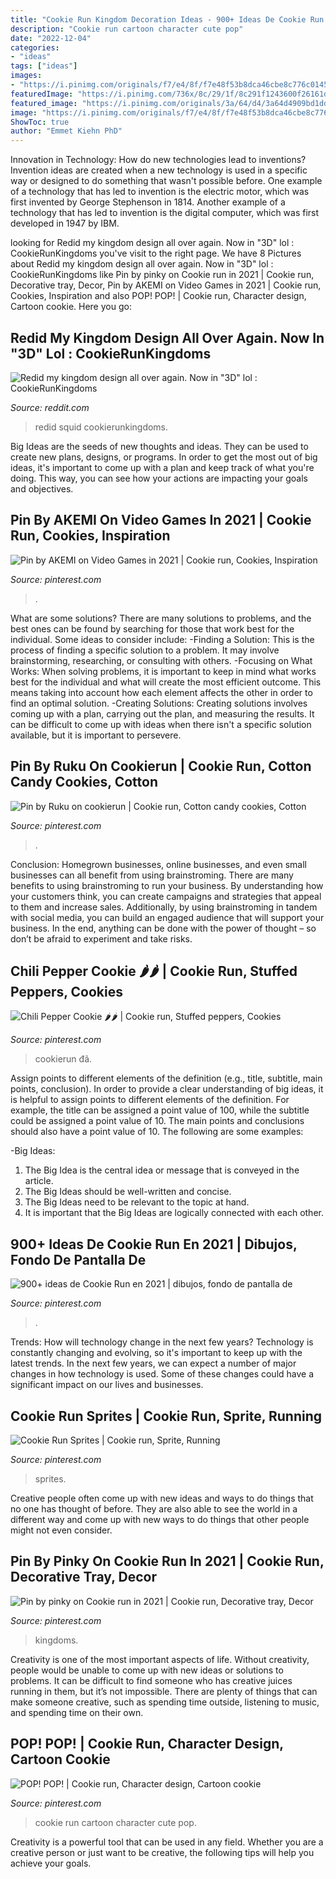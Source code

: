 ```yaml
---
title: "Cookie Run Kingdom Decoration Ideas - 900+ Ideas De Cookie Run En 2021"
description: "Cookie run cartoon character cute pop"
date: "2022-12-04"
categories:
- "ideas"
tags: ["ideas"]
images:
- "https://i.pinimg.com/originals/f7/e4/8f/f7e48f53b8dca46cbe8c776c0145768c.jpg"
featuredImage: "https://i.pinimg.com/736x/8c/29/1f/8c291f1243600f26161d8aa63fa3fc43.jpg"
featured_image: "https://i.pinimg.com/originals/3a/64/d4/3a64d4909bd1ddac48618ea5ec367a21.jpg"
image: "https://i.pinimg.com/originals/f7/e4/8f/f7e48f53b8dca46cbe8c776c0145768c.jpg"
ShowToc: true
author: "Emmet Kiehn PhD"
---
```



Innovation in Technology: How do new technologies lead to inventions?
Invention ideas are created when a new technology is used in a specific way or designed to do something that wasn't possible before. One example of a technology that has led to invention is the electric motor, which was first invented by George Stephenson in 1814. Another example of a technology that has led to invention is the digital computer, which was first developed in 1947 by IBM.

	

		
looking for Redid my kingdom design all over again. Now in &quot;3D&quot; lol : CookieRunKingdoms you've visit to the right page. We have 8 Pictures about Redid my kingdom design all over again. Now in &quot;3D&quot; lol : CookieRunKingdoms like Pin by pinky on Cookie run in 2021 | Cookie run, Decorative tray, Decor, Pin by AKEMI on Video Games in 2021 | Cookie run, Cookies, Inspiration and also POP! POP! | Cookie run, Character design, Cartoon cookie. Here you go:
		
    
## Redid My Kingdom Design All Over Again. Now In &quot;3D&quot; Lol : CookieRunKingdoms

<img loading=lazy src="https://i.redd.it/zeihkscx1ae71.jpg" onerror="this.onerror=null;this.src='https://tse3.mm.bing.net/th?id=OIP.-IqXV-zVyxaARfiPoxT_PAHaIX&amp;pid=15.1';" alt="Redid my kingdom design all over again. Now in &quot;3D&quot; lol : CookieRunKingdoms">

_Source: reddit.com_

>redid squid cookierunkingdoms. 

	

Big Ideas are the seeds of new thoughts and ideas. They can be used to create new plans, designs, or programs. In order to get the most out of big ideas, it's important to come up with a plan and keep track of what you're doing. This way, you can see how your actions are impacting your goals and objectives.

    
## Pin By AKEMI On Video Games In 2021 | Cookie Run, Cookies, Inspiration

<img loading=lazy src="https://i.pinimg.com/originals/3a/64/d4/3a64d4909bd1ddac48618ea5ec367a21.jpg" onerror="this.onerror=null;this.src='https://tse1.mm.bing.net/th?id=OIP.GfNKpilasDUf4bWpOyOu4QHaFe&amp;pid=15.1';" alt="Pin by AKEMI on Video Games in 2021 | Cookie run, Cookies, Inspiration">

_Source: pinterest.com_

>. 

	

What are some solutions?
There are many solutions to problems, and the best ones can be found by searching for those that work best for the individual. Some ideas to consider include: 
-Finding a Solution: This is the process of finding a specific solution to a problem. It may involve brainstorming, researching, or consulting with others. 
-Focusing on What Works: When solving problems, it is important to keep in mind what works best for the individual and what will create the most efficient outcome. This means taking into account how each element affects the other in order to find an optimal solution. 
-Creating Solutions: Creating solutions involves coming up with a plan, carrying out the plan, and measuring the results. It can be difficult to come up with ideas when there isn't a specific solution available, but it is important to persevere.

    
## Pin By Ruku On Cookierun | Cookie Run, Cotton Candy Cookies, Cotton

<img loading=lazy src="https://i.pinimg.com/736x/8c/29/1f/8c291f1243600f26161d8aa63fa3fc43.jpg" onerror="this.onerror=null;this.src='https://tse3.mm.bing.net/th?id=OIP.nbt71LCgwJDhYsnX7ovXogHaJJ&amp;pid=15.1';" alt="Pin by Ruku on cookierun | Cookie run, Cotton candy cookies, Cotton">

_Source: pinterest.com_

>. 

	

Conclusion: Homegrown businesses, online businesses, and even small businesses can all benefit from using brainstroming.
There are many benefits to using brainstroming to run your business. By understanding how your customers think, you can create campaigns and strategies that appeal to them and increase sales. Additionally, by using brainstroming in tandem with social media, you can build an engaged audience that will support your business. In the end, anything can be done with the power of thought – so don’t be afraid to experiment and take risks.

    
## Chili Pepper Cookie 🌶🌶 | Cookie Run, Stuffed Peppers, Cookies

<img loading=lazy src="https://i.pinimg.com/736x/44/30/06/443006176ae14ca7eaed3f0b42a78cb5.jpg" onerror="this.onerror=null;this.src='https://tse2.mm.bing.net/th?id=OIP.I2e-qznDPy-LZgkido6y6QHaFS&amp;pid=15.1';" alt="Chili Pepper Cookie 🌶🌶 | Cookie run, Stuffed peppers, Cookies">

_Source: pinterest.com_

>cookierun đã. 

	

Assign points to different elements of the definition (e.g., title, subtitle, main points, conclusion).
In order to provide a clear understanding of big ideas, it is helpful to assign points to different elements of the definition. For example, the title can be assigned a point value of 100, while the subtitle could be assigned a point value of 10. The main points and conclusions should also have a point value of 10. 
The following are some examples: 

-Big Ideas: 
1) The Big Idea is the central idea or message that is conveyed in the article. 
2) The Big Ideas should be well-written and concise. 
3) The Big Ideas need to be relevant to the topic at hand. 
4) It is important that the Big Ideas are logically connected with each other.

    
## 900+ Ideas De Cookie Run En 2021 | Dibujos, Fondo De Pantalla De

<img loading=lazy src="https://i.pinimg.com/474x/08/c6/15/08c615141fc53290cf6f58904bbbf0f0.jpg" onerror="this.onerror=null;this.src='https://tse3.mm.bing.net/th?id=OIP.bRFQ1B6DC4LdyRZQLHIUmAAAAA&amp;pid=15.1';" alt="900+ ideas de Cookie Run en 2021 | dibujos, fondo de pantalla de">

_Source: pinterest.com_

>. 

	

Trends: How will technology change in the next few years?
Technology is constantly changing and evolving, so it's important to keep up with the latest trends. In the next few years, we can expect a number of major changes in how technology is used. Some of these changes could have a significant impact on our lives and businesses.

    
## Cookie Run Sprites | Cookie Run, Sprite, Running

<img loading=lazy src="https://i.pinimg.com/736x/7b/0c/0c/7b0c0cecc680414a1530bc85c9e8a93e--sprites-cookie.jpg" onerror="this.onerror=null;this.src='https://tse1.mm.bing.net/th?id=OIP.5ghLcRcpLkLsIzxGaUhueQHaHa&amp;pid=15.1';" alt="Cookie Run Sprites | Cookie run, Sprite, Running">

_Source: pinterest.com_

>sprites. 

	

Creative people often come up with new ideas and ways to do things that no one has thought of before. They are also able to see the world in a different way and come up with new ways to do things that other people might not even consider.

    
## Pin By Pinky On Cookie Run In 2021 | Cookie Run, Decorative Tray, Decor

<img loading=lazy src="https://i.pinimg.com/originals/f7/e4/8f/f7e48f53b8dca46cbe8c776c0145768c.jpg" onerror="this.onerror=null;this.src='https://tse1.mm.bing.net/th?id=OIP.ct203ICI3qmaeBH958tBDgHaDa&amp;pid=15.1';" alt="Pin by pinky on Cookie run in 2021 | Cookie run, Decorative tray, Decor">

_Source: pinterest.com_

>kingdoms. 

	

Creativity is one of the most important aspects of life. Without creativity, people would be unable to come up with new ideas or solutions to problems. It can be difficult to find someone who has creative juices running in them, but it’s not impossible. There are plenty of things that can make someone creative, such as spending time outside, listening to music, and spending time on their own.

    
## POP! POP! | Cookie Run, Character Design, Cartoon Cookie

<img loading=lazy src="https://i.pinimg.com/736x/59/42/6e/59426ea8da56a5874102f2687610b250.jpg" onerror="this.onerror=null;this.src='https://tse4.mm.bing.net/th?id=OIP.nzHJVmA9JMzBDyjQvfsAsQHaHJ&amp;pid=15.1';" alt="POP! POP! | Cookie run, Character design, Cartoon cookie">

_Source: pinterest.com_

>cookie run cartoon character cute pop. 

	

Creativity is a powerful tool that can be used in any field. Whether you are a creative person or just want to be creative, the following tips will help you achieve your goals.

